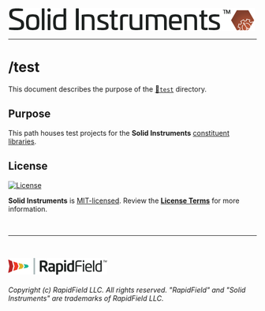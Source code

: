 <!--
Copyright (c) RapidField LLC. Licensed under the MIT License. See LICENSE.txt in the project root for license information.
-->

[![Solid Instruments](../SolidInstruments.Logo.Color.Transparent.500w.png)](../README.md)
- - -

# /test

This document describes the purpose of the [:file_folder:`test`]() directory.

## Purpose

This path houses test projects for the **Solid Instruments** [constituent libraries](/../src).

## License

[![License](https://img.shields.io/github/license/rapidfield/solid-instruments?style=flat&color=lightseagreen&label=license&logo=open-access&logoColor=lightgrey)](https://github.com/RapidField/solid-instruments/blob/master/LICENSE.txt)

**Solid Instruments** is [MIT-licensed](https://en.wikipedia.org/wiki/MIT_License). Review the [**License Terms**](../LICENSE.txt) for more information.

<br />

- - -

<br />

[![RapidField](../RapidField.Logo.Color.Black.Transparent.200w.png)](https://www.rapidfield.com)

###### Copyright (c) RapidField LLC. All rights reserved. "RapidField" and "Solid Instruments" are trademarks of RapidField LLC.